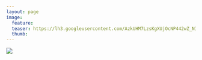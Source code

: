 ```yaml
---
layout: page
image:
  feature:
  teaser: https://lh3.googleusercontent.com/AzkUHM7LzsKgXUjOcNP442wZ_NIcdWIehTH2D_arnGs=w245-h180-no
  thumb:
---
```


![](https://lh3.googleusercontent.com/kLjPjN-DbthcJb3hfNWPaUQuqh7Ukm8k3cvmwkLVR-U=w800)

